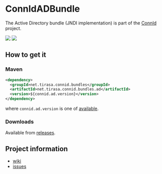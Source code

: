 <!--

    Copyright (C) 2011 ConnId (connid-dev@googlegroups.com)

    Licensed under the Apache License, Version 2.0 (the "License");
    you may not use this file except in compliance with the License.
    You may obtain a copy of the License at

            http://www.apache.org/licenses/LICENSE-2.0

    Unless required by applicable law or agreed to in writing, software
    distributed under the License is distributed on an "AS IS" BASIS,
    WITHOUT WARRANTIES OR CONDITIONS OF ANY KIND, either express or implied.
    See the License for the specific language governing permissions and
    limitations under the License.

-->
ConnIdADBundle
==============

The Active Directory bundle (JNDI implementation) is part of the [ConnId](http://connid.tirasa.net) project.

<a href="https://travis-ci.org/Tirasa/ConnIdADBundle"><img src="https://api.travis-ci.org/Tirasa/ConnIdADBundle.png"/></a> 
<a href="#">
  <img src="https://img.shields.io/maven-central/v/net.tirasa.connid.bundles/net.tirasa.connid.bundles.ad.svg"/>
</a>

## How to get it

### Maven

```XML
<dependency>
  <groupId>net.tirasa.connid.bundles</groupId>
  <artifactId>net.tirasa.connid.bundles.ad</artifactId>
  <version>${connid.ad.version}</version>
</dependency>
```

where `connid.ad.version` is one of [available](http://repo1.maven.org/maven2/net/tirasa/connid/bundles/net.tirasa.connid.bundles.ad/).

### Downloads

Available from [releases](https://github.com/Tirasa/ConnIdADBundle/releases).

## Project information

 * [wiki](https://connid.atlassian.net/wiki/pages/viewpage.action?pageId=360482)
 * [issues](https://connid.atlassian.net/browse/AD)
